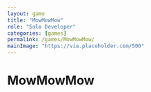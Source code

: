 ```yaml
---
layout: game
title: "MowMowMow"
role: "Solo Developer"
categories: [games]
permalink: /games/MowMowMow/
mainImage: "https://via.placeholder.com/500"
---
```

# MowMowMow